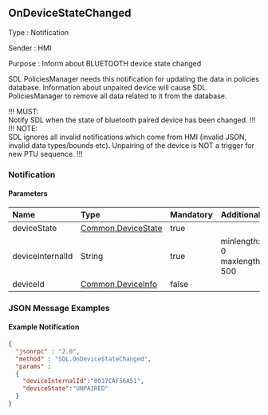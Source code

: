 ## OnDeviceStateChanged

Type
: Notification

Sender
: HMI

Purpose
: Inform about BLUETOOTH device state changed

SDL PoliciesManager needs this notification for updating the data in policies database. Information about unpaired device will cause SDL PoliciesManager to remove all data related to it from the database.   


!!! MUST:   
Notify SDL when the state of bluetooth paired device has been changed.
!!!   
!!! NOTE:   
SDL ignores all invalid notifications which come from HMI (invalid JSON, invalid data types/bounds etc).
Unpairing of the device is NOT a trigger for new PTU sequence.
!!!

### Notification

#### Parameters

|Name|Type|Mandatory|Additional|
|:---|:---|:--------|:---------|
|deviceState|[Common.DeviceState](../../common/enums/#devicestate)|true||
|deviceInternalId|String|true|minlength: 0<br>maxlength: 500|
|deviceId|[Common.DeviceInfo](../../common/structs/#deviceinfo)|false||

### JSON Message Examples

#### Example Notification

```json
{
  "jsonrpc" : "2.0",
  "method" : "SDL.OnDeviceStateChanged",
  "params" :  
  {
    "deviceInternalId":"0017CAF56A51",
    "deviceState":"UNPAIRED"
  }
}
```

